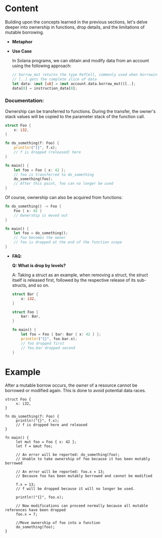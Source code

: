 # Content

Building upon the concepts learned in the previous sections, let's delve deeper into ownership in functions, drop details, and the limitations of mutable borrowing.

- **Metaphor**
- **Use Case**
    
    In Solana programs, we can obtain and modify data from an account using the following approach:
    
    ```rust
    // borrow_mut returns the type RefCell, commonly used when borrowing rules are not determinable at compile time
    // [..] gets the complete slice of data
    let data: &mut [u8] = &mut account.data.borrow_mut()[..];
    data[0] = instruction_data[0];
    ```
    

### Documentation:

Ownership can be transferred to functions. During the transfer, the owner's stack values will be copied to the parameter stack of the function call.

```rust
struct Foo {
    x: i32,
}

fn do_something(f: Foo) {
    println!("{}", f.x);
    // f is dropped (released) here
}

fn main() {
    let foo = Foo { x: 42 };
    // foo is transferred to do_something
    do_something(foo);
    // After this point, foo can no longer be used
}
```

Of course, ownership can also be acquired from functions:

```rust
fn do_something() -> Foo {
    Foo { x: 42 }
    // Ownership is moved out
}

fn main() {
    let foo = do_something();
    // foo becomes the owner
    // foo is dropped at the end of the function scope
}
```

- **FAQ**:
    
    **Q: What is drop by levels?**
    
    A: Taking a struct as an example, when removing a struct, the struct itself is released first, followed by the respective release of its sub-structs, and so on.
    
    ```rust
    struct Bar {
        x: i32,
    }
    
    struct Foo {
        bar: Bar,
    }
    
    fn main() {
        let foo = Foo { bar: Bar { x: 42 } };
        println!("{}", foo.bar.x);
        // foo dropped first
        // foo.bar dropped second
    }
    ```
    

# Example

After a mutable borrow occurs, the owner of a resource cannot be borrowed or modified again. This is done to avoid potential data races.

```solidity
struct Foo {
     x: i32,
}

fn do_something(f: Foo) {
     println!("{}", f.x);
     // f is dropped here and released
}

fn main() {
     let mut foo = Foo { x: 42 };
     let f = &mut foo;

     // An error will be reported: do_something(foo);
     // Unable to take ownership of foo because it has been mutably borrowed

     // An error will be reported: foo.x = 13;
     // Because foo has been mutably borrowed and cannot be modified

     f.x = 13;
     // f will be dropped because it will no longer be used.
    
     println!("{}", foo.x);
    
     // Now modifications can proceed normally because all mutable references have been dropped
     foo.x = 7;
    
     //Move ownership of foo into a function
     do_something(foo);
}
```